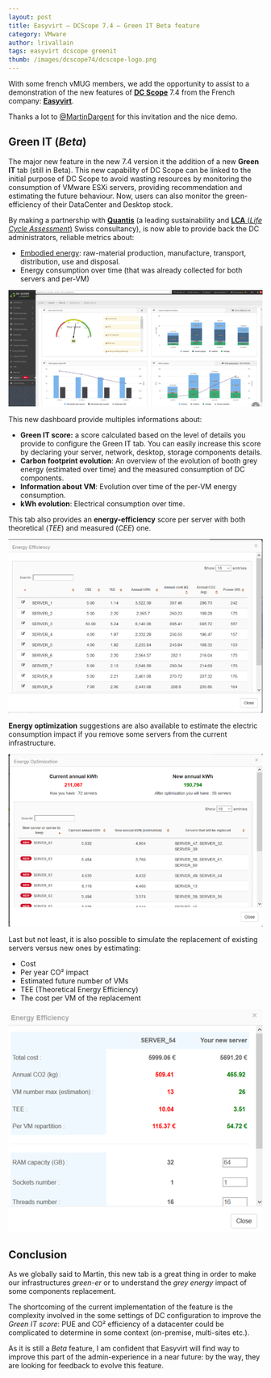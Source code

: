 ```yaml
---
layout: post
title: Easyvirt – DCScope 7.4 – Green IT Beta feature
category: VMware
author: lrivallain
tags: easyvirt dcscope greenit
thumb: /images/dcscope74/dcscope-logo.png
---
```


With some french vMUG members, we add the opportunity to assist to a demonstration of the new features of [**DC Scope**](https://www.easyvirt.com/en/dcscope-operations-management/) 7.4 from the French company: [**Easyvirt**](https://www.easyvirt.com/en/).

Thanks a lot to [@MartinDargent](https://twitter.com/martindargent) for this invitation and the nice demo.

## Green IT (*Beta*)

The major new feature in the new 7.4 version it the addition of a new **Green IT** tab (still in Beta). This new capability of DC Scope can be linked to the initial purpose of DC Scope to avoid wasting resources by monitoring the consumption of VMware ESXi servers, providing recommendation and estimating the future behaviour. Now, users can also monitor the green-efficiency of their DataCenter and Desktop stock.

By making a partnership with [**Quantis**](https://quantis-intl.com/) (a leading sustainability and [**LCA** (*Life Cycle Assessment*)](https://en.wikipedia.org/wiki/Life-cycle_assessment) Swiss consultancy), is now able to provide back the DC administrators, reliable metrics about:

* [Embodied energy](https://en.wikipedia.org/wiki/Embodied_energy): raw-material production, manufacture, transport, distribution, use and disposal.
* Energy consumption over time (that was already collected for both servers and per-VM)

![Green IT Dashboard](/images/dcscope74/dcscope01.png)

This new dashboard provide multiples informations about:

* **Green IT score:** a score calculated based on the level of details you provide to configure the Green IT tab. You can easily increase this score by declaring your server, network, desktop, storage components details.
* **Carbon footprint evolution**: An overview of the evolution of booth grey energy (estimated over time) and the measured consumption of DC components.
* **Information about VM**: Evolution over time of the per-VM energy consumption.
* **kWh evolution**: Electrical consumption over time.

This tab also provides an **energy-efficiency** score per server with both theoretical (*TEE*) and measured (*CEE*) one.

![energy-efficiency score](/images/dcscope74/dcscope02.png)

**Energy optimization** suggestions are also available to estimate the electric consumption impact if you remove some servers from the current infrastructure.

![Energy optimization](/images/dcscope74/dcscope03.png)

Last but not least, it is also possible to simulate the replacement of existing servers versus new ones by estimating:

* Cost
* Per year CO² impact
* Estimated future number of VMs
* TEE (Theoretical Energy Efficiency)
* The cost per VM of the replacement

![Replacement simulator](/images/dcscope74/dcscope04.png)

## Conclusion

As we globally said to Martin, this new tab is a great thing in order to make our infrastructures *green-er* or to understand the *grey energy* impact of some components replacement.

The shortcoming of the current implementation of the feature is the complexity involved in the some settings of DC configuration to improve the *Green IT score*: PUE and CO² efficiency of a datacenter could be complicated to determine in some context (on-premise, multi-sites etc.).

As it is still a *Beta* feature, I am confident that Easyvirt will find way to improve this part of the admin-experience in a near future: by the way, they are looking for feedback to evolve this feature.
